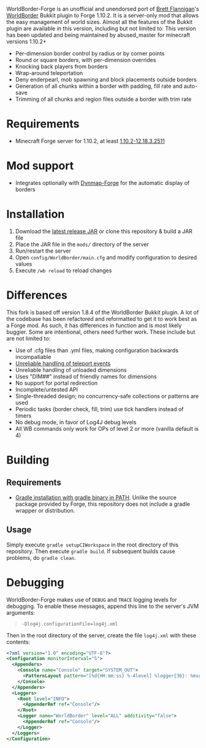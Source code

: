 WorldBorder-Forge is an unofficial and unendorsed port of [Brett Flannigan](https://github.com/Brettflan)'s [WorldBorder](https://github.com/Brettflan/WorldBorder) Bukkit plugin to Forge 1.10.2. It is a server-only mod that allows the easy management of world sizes. Almost all the features of the Bukkit plugin are available in this version, including but not limited to:
This version has been updated and being maintained by abused_master for minecraft versions 1.10.2+

* Per-dimension border control by radius or by corner points
* Round or square borders, with per-dimension overrides
* Knocking back players from borders
* Wrap-around teleportation
* Deny enderpearl, mob spawning and block placements outside borders
* Generation of all chunks within a border with padding, fill rate and auto-save
* Trimming of all chunks and region files outside a border with trim rate

# Requirements

* Minecraft Forge server for 1.10.2, at least [1.10.2-12.18.3.2511](files.minecraftforge.net)

# Mod support

* Integrates optionally with [Dynmap-Forge](http://minecraft.curseforge.com/mc-mods/59433-dynmapforge) for the automatic display of borders

# Installation

1. Download the [latest release JAR](minecraft.curseforge.com/projects/worldborder-forge) or clone this repository & build a JAR file
2. Place the JAR file in the `mods/` directory of the server
3. Run/restart the server
4. Open `config/WorldBorder/main.cfg` and modify configuration to desired values
5. Execute `/wb reload` to reload changes

# Differences

This fork is based off version 1.8.4 of the WorldBorder Bukkit plugin. A lot of the codebase has been refactored and reformatted to get it to work best as a Forge mod. As such, it has differences in function and is most likely buggier. Some are intentional, others need further work. These include but are not limited to:

* Use of .cfg files than .yml files, making configuration backwards incompatiable
* [Unreliable handling of teleport events](https://github.com/Gamealition/WorldBorder-Forge/issues/1)
* Unreliable handling of unloaded dimensions
* Uses "DIM##" instead of friendly names for dimensions
* No support for portal redirection
* Incomplete/untested API
* Single-threaded design; no concurrency-safe collections or patterns are used
* Periodic tasks (border check, fill, trim) use tick handlers instead of timers
* No debug mode, in favor of Log4J debug levels
* All WB commands only work for OPs of level 2 or more (vanilla default is 4)

# Building

## Requirements

* [Gradle installation with gradle binary in PATH](http://www.gradle.org/installation). Unlike the source package provided by Forge, this repository does not include a gradle wrapper or distribution.

## Usage
Simply execute `gradle setupCIWorkspace` in the root directory of this repository. Then execute `gradle build`. If subsequent builds cause problems, do `gradle clean`.

# Debugging

WorldBorder-Forge makes use of `DEBUG` and `TRACE` logging levels for debugging. To enable these messages, append this line to the server's JVM arguments:

> `-Dlog4j.configurationFile=log4j.xml`

Then in the root directory of the server, create the file `log4j.xml` with these contents:

```xml
<?xml version="1.0" encoding="UTF-8"?>
<Configuration monitorInterval="5">
  <Appenders>
    <Console name="Console" target="SYSTEM_OUT">
      <PatternLayout pattern="[%d{HH:mm:ss} %-4level] %logger{36}: %msg%n"/>
    </Console>
  </Appenders>
  <Loggers>
    <Root level="INFO">
      <AppenderRef ref="Console"/>
    </Root>
    <Logger name="WorldBorder" level="ALL" additivity="false">
      <AppenderRef ref="Console"/>
    </Logger>
  </Loggers>
</Configuration>
```
